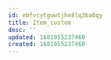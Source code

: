 ```yaml
---
id: ebfvcytgwwtjhe8lq3ba0qy
title: Item_custom
desc: ''
updated: 1681955237460
created: 1681955237460
---
```

